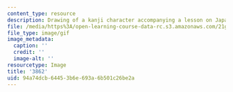 ```yaml
---
content_type: resource
description: Drawing of a kanji character accompanying a lesson on Japanese.
file: /media/https%3A/open-learning-course-data-rc.s3.amazonaws.com/21g-504-japanese-iv-spring-2009/94a74dcb64453b6e693a6b501c26be2a_3862.gif
file_type: image/gif
image_metadata:
  caption: ''
  credit: ''
  image-alt: ''
resourcetype: Image
title: '3862'
uid: 94a74dcb-6445-3b6e-693a-6b501c26be2a
---
```

